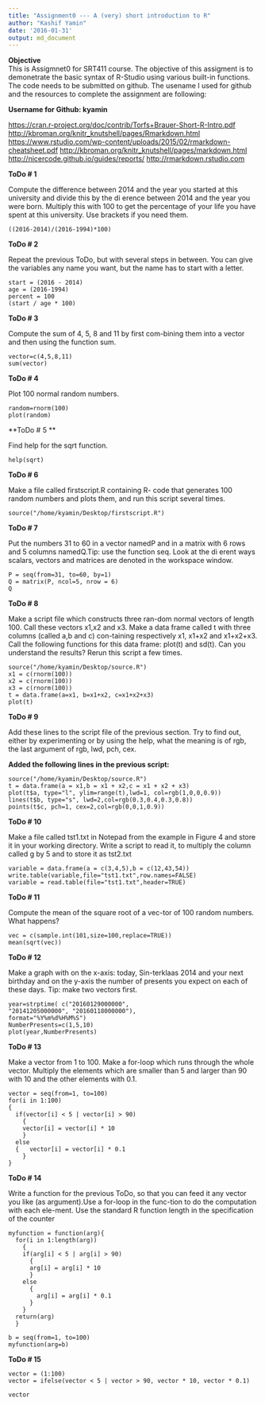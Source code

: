 ```yaml
---
title: "Assignment0 --- A (very) short introduction to R"
author: "Kashif Yamin"
date: '2016-01-31'
output: md_document
---
```



**Objective**   
This is Assigmnet0 for SRT411 course. The objective of this assigment is to demonetrate the basic syntax of R-Studio using various built-in functions. The code needs to be submitted on github. The usename I used for github and the resources to complete the assignment are following:

**Username for Github: kyamin**

<https://cran.r-project.org/doc/contrib/Torfs+Brauer-Short-R-Intro.pdf>
<http://kbroman.org/knitr_knutshell/pages/Rmarkdown.html>
<https://www.rstudio.com/wp-content/uploads/2015/02/rmarkdown-cheatsheet.pdf>
<http://kbroman.org/knitr_knutshell/pages/markdown.html>
<http://nicercode.github.io/guides/reports/>
<http://rmarkdown.rstudio.com>

**ToDo # 1**

Compute the difference between 2014 and the year you started at this university and divide this by the di erence between 2014 and the year
you were born. Multiply this with 100 to get the percentage of your life you have spent at this university. Use brackets if you need them.

```{r}
((2016-2014)/(2016-1994)*100)
```



**ToDo # 2**

Repeat the previous ToDo, but with several steps in between. You can give the variables any name you want, but the name has to start
with a letter.

``` {r}
start = (2016 - 2014)
age = (2016-1994)
percent = 100
(start / age * 100)
```

**ToDo # 3**

Compute the sum of 4, 5, 8 and 11 by first com-bining them into a vector and then using the function sum.

```{r}
vector=c(4,5,8,11)
sum(vector)
```

**ToDo # 4**

Plot 100 normal random numbers.

```{r}
random=rnorm(100)
plot(random)
```

**ToDo # 5 **

Find help for the sqrt function.

```{r}
help(sqrt)
```

**ToDo # 6**

Make a file called firstscript.R containing R- code that generates 100 random numbers and plots them, and run this script several times.


```{r}
source("/home/kyamin/Desktop/firstscript.R")
```


**ToDo # 7**

Put the numbers 31 to 60 in a vector namedP and in a matrix with 6 rows and 5 columns namedQ.Tip: use the function seq. Look at the di erent ways scalars, vectors and matrices are denoted in the workspace window.

```{r}
P = seq(from=31, to=60, by=1)
Q = matrix(P, ncol=5, nrow = 6)
Q 
```

**ToDo # 8**

Make a script file which constructs three ran-dom normal vectors of length 100. Call these vectors x1,x2 and x3. Make a data frame called t with three columns (called a,b and c) con-taining respectively x1, x1+x2 and x1+x2+x3. Call the following functions for this data frame: plot(t) and sd(t). Can you understand the results? Rerun this script a few times.

```{r}
source("/home/kyamin/Desktop/source.R")
x1 = c(rnorm(100))
x2 = c(rnorm(100))
x3 = c(rnorm(100))
t = data.frame(a=x1, b=x1+x2, c=x1+x2+x3)
plot(t)
```

**ToDo # 9**

Add these lines to the script file of the previous section. Try to find out, either by experimenting or by using the help, what the meaning is of rgb, the last argument of rgb, lwd, pch, cex.

**Added the following lines in the previous script:**

```{r}
source("/home/kyamin/Desktop/source.R")
t = data.frame(a = x1,b = x1 + x2,c = x1 + x2 + x3)
plot(t$a, type="l", ylim=range(t),lwd=1, col=rgb(1,0,0,0.9))
lines(t$b, type="s", lwd=2,col=rgb(0.3,0.4,0.3,0.8))
points(t$c, pch=1, cex=2,col=rgb(0,0,1,0.9))
```


**ToDo # 10**

Make a file called tst1.txt in Notepad from the example in Figure 4 and store it in your working directory. Write a script to read it, to multiply the column called
g by 5 and to store it as tst2.txt

```{r}
variable = data.frame(a = c(3,4,5),b = c(12,43,54))
write.table(variable,file="tst1.txt",row.names=FALSE)
variable = read.table(file="tst1.txt",header=TRUE)
```

**ToDo # 11**

Compute the mean of the square root of a vec-tor of 100 random numbers. What happens?


```{r}
vec = c(sample.int(101,size=100,replace=TRUE))
mean(sqrt(vec))
```

**ToDo # 12**

Make a graph with on the x-axis: today, Sin-terklaas 2014 and your next birthday and on the y-axis the number of presents you expect on each of these days. Tip: make two vectors first.

```{r}
year=strptime( c("20160129000000",
"20141205000000", "20160118000000"),
format="%Y%m%d%H%M%S")
NumberPresents=c(1,5,10)
plot(year,NumberPresents)
```

**ToDo # 13**

Make a vector from 1 to 100.  Make a for-loop which runs through the whole vector.  Multiply the elements which are smaller than 5 and larger than 90 with 10 and the other elements with 0.1.

```{r}
vector = seq(from=1, to=100)
for(i in 1:100)
{
  if(vector[i] < 5 | vector[i] > 90)
    {
    vector[i] = vector[i] * 10
    }
  else
  {   vector[i] = vector[i] * 0.1
    }
}
```


**ToDo # 14**

Write a function for the previous ToDo, so that you can feed it any vector you like (as  argument).Use a for-loop  in the func-tion to do the computation with each ele-ment. Use the standard  R  function length in the specification of the counter

```{r}
myfunction = function(arg){
  for(i in 1:length(arg))
    {
    if(arg[i] < 5 | arg[i] > 90)
      {
      arg[i] = arg[i] * 10
      }
    else
      {   
        arg[i] = arg[i] * 0.1
      }
    }
  return(arg)
  }
```

```{r, echo=FALSE, results="hide"}
b = seq(from=1, to=100)
myfunction(arg=b)
```


**ToDo # 15**

```{r}
vector = (1:100)
vector = ifelse(vector < 5 | vector > 90, vector * 10, vector * 0.1)
```

```{r, echo=FALSE}
vector
```


